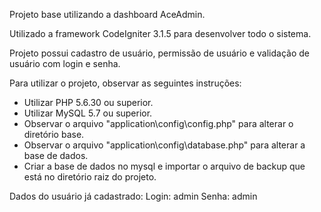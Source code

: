 Projeto base utilizando a dashboard AceAdmin.

Utilizado a framework CodeIgniter 3.1.5 para desenvolver todo o sistema.

Projeto possui cadastro de usuário, permissão de usuário e validação de usuário com login e senha.

Para utilizar o projeto, observar as seguintes instruções:
- Utilizar PHP 5.6.30 ou superior.
- Utilizar MySQL 5.7 ou superior.
- Observar o arquivo "application\config\config.php" para alterar o diretório base.
- Observar o arquivo "application\config\database.php" para alterar a base de dados.
- Criar a base de dados no mysql e importar o arquivo de backup que está no diretório raiz do projeto.

Dados do usuário já cadastrado:
Login: admin
Senha: admin
